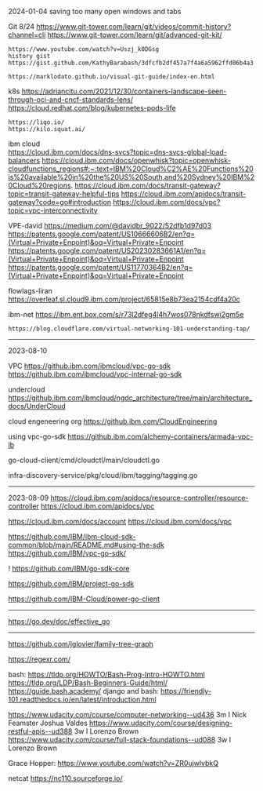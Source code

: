 2024-01-04 saving too many open windows and tabs

Git 8/24
	https://www.git-tower.com/learn/git/videos/commit-history?channel=cli
	https://www.git-tower.com/learn/git/advanced-git-kit/
	
	https://www.youtube.com/watch?v=Uszj_k0DGsg
	history gist https://gist.github.com/KathyBarabash/3dfcfb2df457a7f4a6a5962ffd06b4a3
	
	https://marklodato.github.io/visual-git-guide/index-en.html
	
k8s
	https://adriancitu.com/2021/12/30/containers-landscape-seen-through-oci-and-cncf-standards-lens/
	https://cloud.redhat.com/blog/kubernetes-pods-life
	
	https://liqo.io/
	https://kilo.squat.ai/
	
	
ibm cloud	
	https://cloud.ibm.com/docs/dns-svcs?topic=dns-svcs-global-load-balancers
	https://cloud.ibm.com/docs/openwhisk?topic=openwhisk-cloudfunctions_regions#:~:text=IBM%20Cloud%C2%AE%20Functions%20is%20available%20in%20the%20US%20South,and%20Sydney%20IBM%20Cloud%20regions.
	https://cloud.ibm.com/docs/transit-gateway?topic=transit-gateway-helpful-tips
	https://cloud.ibm.com/apidocs/transit-gateway?code=go#introduction
	https://cloud.ibm.com/docs/vpc?topic=vpc-interconnectivity
	
VPE-david
	https://medium.com/@davidbr_9022/52dfb1d97d03
	https://patents.google.com/patent/US10666606B2/en?q=(Virtual+Private+Enpoint)&oq=Virtual+Private+Enpoint
	https://patents.google.com/patent/US20230283661A1/en?q=(Virtual+Private+Enpoint)&oq=Virtual+Private+Enpoint
	https://patents.google.com/patent/US11770364B2/en?q=(Virtual+Private+Enpoint)&oq=Virtual+Private+Enpoint
	
flowlags-liran
	https://overleaf.sl.cloud9.ibm.com/project/65815e8b73ea2154cdf4a20c
	
ibm-net
	https://ibm.ent.box.com/s/r73l2dfeg4l4h7wos078nkdfswi2gm5e
	
	https://blog.cloudflare.com/virtual-networking-101-understanding-tap/
	
-----------------------------
2023-08-10

VPC
https://github.ibm.com/ibmcloud/vpc-go-sdk
https://github.ibm.com/ibmcloud/vpc-internal-go-sdk


undercloud
https://github.ibm.com/ibmcloud/ngdc_architecture/tree/main/architecture_docs/UnderCloud

cloud engeneering org
https://github.ibm.com/CloudEngineering

using vpc-go-sdk
https://github.ibm.com/alchemy-containers/armada-vpc-lb


go-cloud-client/cmd/cloudctl/main/cloudctl.go

infra-discovery-service/pkg/cloud/ibm/tagging/tagging.go

----------------------------------------
2023-08-09
https://cloud.ibm.com/apidocs/resource-controller/resource-controller
https://cloud.ibm.com/apidocs/vpc

https://cloud.ibm.com/docs/account
https://cloud.ibm.com/docs/vpc

https://github.com/IBM/ibm-cloud-sdk-common/blob/main/README.md#using-the-sdk
https://github.com/IBM/vpc-go-sdk/




! https://github.com/IBM/go-sdk-core

https://github.com/IBM/project-go-sdk


https://github.com/IBM-Cloud/power-go-client



---
https://go.dev/doc/effective_go


----
https://github.com/jglovier/family-tree-graph


https://regexr.com/

bash:
https://tldp.org/HOWTO/Bash-Prog-Intro-HOWTO.html
https://tldp.org/LDP/Bash-Beginners-Guide/html/
https://guide.bash.academy/
django and bash: https://friendly-101.readthedocs.io/en/latest/introduction.html 

https://www.udacity.com/course/computer-networking--ud436
	3m I Nick Feamster Joshua Valdes
https://www.udacity.com/course/designing-restful-apis--ud388
	3w I Lorenzo Brown
https://www.udacity.com/course/full-stack-foundations--ud088
	3w I Lorenzo Brown
	
Grace Hopper: https://www.youtube.com/watch?v=ZR0ujwlvbkQ

netcat https://nc110.sourceforge.io/